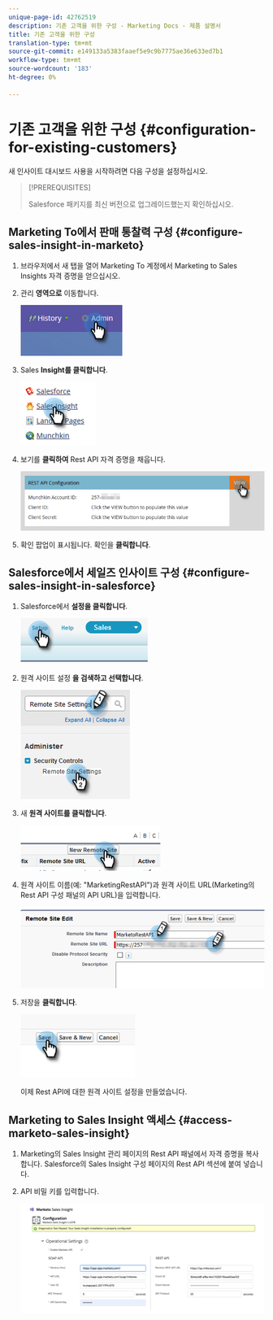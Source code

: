 ```yaml
---
unique-page-id: 42762519
description: 기존 고객을 위한 구성 - Marketing Docs - 제품 설명서
title: 기존 고객을 위한 구성
translation-type: tm+mt
source-git-commit: e149133a5383faaef5e9c9b7775ae36e633ed7b1
workflow-type: tm+mt
source-wordcount: '183'
ht-degree: 0%

---
```



# 기존 고객을 위한 구성 {#configuration-for-existing-customers}

새 인사이트 대시보드 사용을 시작하려면 다음 구성을 설정하십시오.

>[!PREREQUISITES]
>
>Salesforce 패키지를 최신 버전으로 업그레이드했는지 확인하십시오.

## Marketing To에서 판매 통찰력 구성 {#configure-sales-insight-in-marketo}

1. 브라우저에서 새 탭을 열어 Marketing To 계정에서 Marketing to Sales Insights 자격 증명을 얻으십시오.
1. 관리 **영역으로** 이동합니다.

   ![](assets/configure-1.png)

1. Sales **Insight를 클릭합니다**.

   ![](assets/configure-2.png)

1. 보기를 **클릭하여** Rest API 자격 증명을 채웁니다.

   ![](assets/configure-3.png)

1. 확인 팝업이 표시됩니다. 확인을 **클릭합니다**.

## Salesforce에서 세일즈 인사이트 구성 {#configure-sales-insight-in-salesforce}

1. Salesforce에서 **설정을 클릭합니다**.

   ![](assets/sfdc-1.png)

1. 원격 사이트 설정 **을 검색하고 선택합니다**.

   ![](assets/sfdc-2.png)

1. 새 **원격 사이트를 클릭합니다**.

   ![](assets/sfdc-3.png)

1. 원격 사이트 이름(예: &quot;MarketingRestAPI&quot;)과 원격 사이트 URL(Marketing의 Rest API 구성 패널의 API URL)을 입력합니다.

   ![](assets/sfdc-4.png)

1. 저장을 **클릭합니다**.

   ![](assets/sfdc-5.png)

   이제 Rest API에 대한 원격 사이트 설정을 만들었습니다.

## Marketing to Sales Insight 액세스 {#access-marketo-sales-insight}

1. Marketing의 Sales Insight 관리 페이지의 Rest API 패널에서 자격 증명을 복사합니다. Salesforce의 Sales Insight 구성 페이지의 Rest API 섹션에 붙여 넣습니다.
1. API 비밀 키를 입력합니다.

   ![](assets/config.png)

